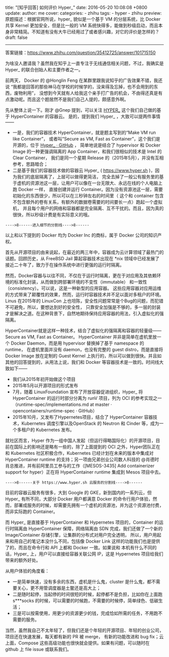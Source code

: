 title: "[知乎回答] 如何评价 Hyper_"
date: 2016-05-20 10:08:08 +0800
update:
author: me
cover:
categories:
    - zhihu
tags:
    - hyper
    - zhihu
preview: 原题描述：根据官网所说，hyper_ 貌似是一个基于 VM 的分层系统，比 Docker 共享 Kernel 更加安全，但是比一般的 VM 系统快得多，能做到秒级启动，而且本身非常精简。不知道有没有大牛已经用过了或者感兴趣，对它的评价是怎样的？
draft: false

---

答案链接：https://www.zhihu.com/question/35412725/answer/101715150

为啥没人邀请我？虽然我在知乎上一直专注于无线通信相关问题，不过，我确实是 Hyper_ 的联合创始人和主要作者之一。

前两天， Docker 的 @Honglin Feng 在某群里跟我说知乎的广告效果不错，我还说
“我都是回答的那些神马在学校的时候学的，没来得及忘掉，也不会用到的东西，废物利用”，
没想到今天就有人给我这个亲手打广告的机会，不由得还真是有点激动呢。而且这个题居然不是我们自己人提的，颇感意外啊。

先从整体上说一下。刚才 @Gnep 提到，可以关注 [HYPER_](https://www.hyper.sh) 这个我们自己做的基于 HyperContainer 的容器云。
是的，提到我们 Hyper_ ，大致可以提两件事情 ——

- 一是，我们的容器技术 HyperContainer，就是题主写到的“Make VM run like Container”，
  或者叫“Secure as VM, Fast as Container”，这个我们是开源的，位于 [Hyper_ · GitHub](https://github.com/hyperhq/hyperd/) ，
  简单地说是结合了 hypervisor 和 Docker Image 的一种更强调隔离的 App Container，和我们很相似的技术是 Intel 的 Clear Container，
  我们是同一个星期 Release 的（2015年5月），并没有互相参考，思路暗合；
- 二是基于我们的容器技术做的容器云 Hyper_ ( https://www.hyper.sh )，因为我们的底层隔离了，上层可以做得更简洁，
  完全去掉了一般公有服务里的基于虚机的资源池这一层，让用户可以像在一台无限大、永远在线的个人电脑上跑 Docker 一样，
  直接创建并运行 Container。因为没有资源池这一层，需要初始化的东西很少，所以可以在三秒钟左右的时间里（
  这个和 container 包含不包含额外的卷有关系，有额外的数据卷需要的时间要长一点）跑起一个虚拟机，
  并且每个用户的网络和容器都是完全隔离、互不干扰的。而且，因为真的很快，所以秒级计费是有实际意义的哦。

```
---->8------进入细节的分割线---->8------
```

以上和以下提到的 Docker 均为 Docker Inc 的商标，属于 Docker 公司的知识产权。

首先从开源项目的由来说起，在最近的两三年中，容器成为云计算领域了最热门的话题。回顾历史，从 FreeBSD Jail
算起容器技术出现在 *nix 领域中已经发展了接近二十年了，致力于在操作系统中进行更强的运行时隔离。

然而，Docker容器与以往不同，不仅在于运行时隔离，更在于对应用及其依赖环境的标准化封装，从而做到跨部署环境的不变性（immutable）
和一致性（consistency）。可以说，这是一种新型的应用容器。
这些应用容器对应用运维的方式带来了颠覆性的效果，然而，运行时容器技术并不足以面对多租户的环境。
Linus 在2015年的 LinuxCon 上也坦陈，安全性问题常常是个Bug的问题，而犯错不可避免，所以，要想达到好的安全性，
只靠安全加强是不够的，多一层的封装才是解决之道。在这种背景下，自然地期待保持应用容器的用法，引入虚拟化的强隔离。

HyperContainer就是这样一种技术，结合了虚拟化的强隔离和容器的轻量级——Secure as VM, Fast as Container。
HyperContainer 并非是简单在虚机里放一个 Docker Daemon，而是用 hypervisor 替换掉了基于 namespace 的 runtime，
在虚机里面并没有 daemon，也没有完整的 guest distro，而是直接将 Docker Image 放在定制的 Guest Kernel
上执行的，所以可以做到很快。并且如其他的回答提到的，从用法上说，我们和 Docker 等容器技术是一致的。时间线大致如下——

- 我们从2015年初开始做这个项目
- 2015年5月以开源项目的形式发布
- 7月，随着 LinuxFoundation 宣布了开放容器促进组织，Hyper_ 将 HyperContainer 的运行时部分分离为 runV 项目，列为 OCI 的参考实现之一（runtime-spec/implementations.md at master · opencontainers/runtime-spec · GitHub）
- 2015年10月，又发布了Hypernetes项目，结合了 HyperContainer 容器技术，Kubernetes 调度引擎以及OpenStack 的 Neutron 和 Cinder 等，成为一个多租户的 Kubernetes 发布。

就社区而言，Hyper 作为一组中国人发起（但运行得略国际化）的开源项目，目前在国际上的影响还是略有一些的，除了上面提到的 OCI 之外，Hyper团队正在和 Kubernetes 社区积极合作，Kubernetes 已经计划在未来的版本中集成对 HyperContainer runtime 的支持；另一项由兄弟创业公司数人科技的 @肖德时 肖总推进，并有前阿里员工参与的工作（[MESOS-3435] Add containerizer support for hyper）正在将 HyperContainer runtime 集成到 Mesos 项目中去。

```
---->8------关于 https://www.hyper.sh 云服务的分割线---->8------
```

目前的容器云服务有很多，大到 Google 的 GKE，新到国内的一系列云，但 Hyper_ 有所不同，大部分 Docker 用户都满意 Docker
的命令行用户体验，然而，部署成服务的时候，却需要先拥有一个虚机的资源池，并为这个资源池付费，而非实际跑的 Container。

而 Hyper_ 是直接基于 HyperContainer 和 Hypernetes 项目的，Container 的运行时隔离由 HyperContainer
保障，网络隔离由 SDN 完成，我们还做了一个新的 Image/Container 存储引擎，让集群的分布式对用户完全透明，
所以，用户用起来和用自己的笔记本没什么不同，包括像 Docker Link 这样的功能我们也是提供了的，而且在命令行和 API
上都和 Docker 一致。如果说和 本机有什么不同的话，Hyper_ 上，用户可以直接给容器关联公网 IP，这是 Hypernetes
项目给我们带来的额外好处。

从用户体验的角度看：

- 一是简单快速，没有多余的东西，虚机是什么鬼，cluster 是什么鬼，都不需要关心，更不用管调度器是土鳖还是高大上；
- 二是随时起停，当起停的时间很短的时候，起停都不是负担，比如你在上面跑 s***socks 的时候，可以需要的时候跑，不需要的时候停，简单绿色、低碳生活；
- 三是可以按需使用，用更少的资源更少的钱，完成恰如所需的任务，不用跑不需要的服务。

当然，虽然我自己不太年轻了，但我们还是个年轻的开源项目、年轻的创业公司，项目还在快速发展，每天都有新的 PR 被 merge，
有新的功能改进和 bug fix；云上面，Compose 这些高级功能也很快就会提供。如果有问题，可以随时在 github 上 file issue 或联系我们。
